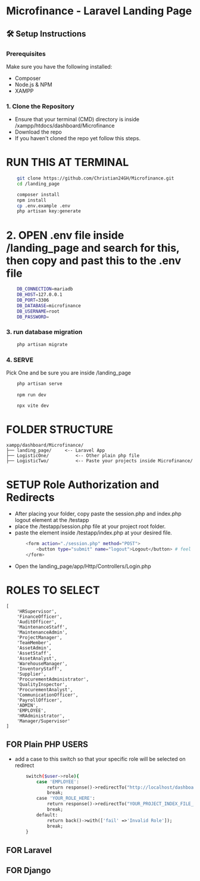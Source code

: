 # Microfinance - Laravel Landing Page

## 🛠️ Setup Instructions

### Prerequisites
Make sure you have the following installed:
- Composer
- Node.js & NPM
- XAMPP

### 1. Clone the Repository
- Ensure that your terminal (CMD) directory is inside /xampp/htdocs/dashboard/Microfinance
- Download the repo
- If you haven't cloned the repo yet follow this steps.

# RUN THIS AT TERMINAL
```bash
    git clone https://github.com/Christian24GH/Microfinance.git
    cd /landing_page

    composer install
    npm install
    cp .env.example .env
    php artisan key:generate
```


# 2. OPEN .env file inside /landing_page and search for this, then copy and past this to the .env file
```bash 
    DB_CONNECTION=mariadb
    DB_HOST=127.0.0.1
    DB_PORT=3306
    DB_DATABASE=microfinance
    DB_USERNAME=root
    DB_PASSWORD=
```
### 3. run database migration
```bash
    php artisan migrate
```
### 4. SERVE
Pick One and be sure you are inside /landing_page
```bash
    php artisan serve
    
    npm run dev

    npx vite dev
```


# FOLDER STRUCTURE
    xampp/dashboard/Microfinance/
    ├── landing_page/     <-- Laravel App
    ├── LogisticOne/          <-- Other plain php file
    ├── LogisticTwo/          <-- Paste your projects inside Microfinance/

# SETUP Role Authorization and Redirects
- After placing your folder, copy paste the session.php and index.php logout element at the /testapp
- place the /testapp/session.php file at your project root folder.
- paste the element inside /testapp/index.php at your desired file.
    ```bash
        <form action="./session.php" method="POST">
            <button type="submit" name="logout">Logout</button> # feel free to modify the button BUT not the FORM action and method!
        </form>
    ```
- Open the landing_page/app/Http/Controllers/Login.php
# ROLES TO SELECT
    [   
        'HRSupervisor',
        'FinanceOfficer',
        'AuditOfficer',
        'MaintenanceStaff',
        'MaintenanceAdmin',
        'ProjectManager',
        'TeamMember',
        'AssetAdmin',
        'AssetStaff',
        'AssetAnalyst',
        'WarehouseManager',
        'InventoryStaff',
        'Supplier',
        'ProcurementAdministrator',
        'QualityInspector',
        'ProcurementAnalyst',
        'CommunicationOfficer',
        'PayrollOfficer',
        'ADMIN',
        'EMPLOYEE',
        'HRAdministrator',
        'Manager/Supervisor'
    ]
## FOR Plain PHP USERS
- add a case to this switch so that your specific role will be selected on redirect
    ```bash
        switch($user->role){
            case 'EMPLOYEE':
                return response()->redirectTo("http://localhost/dashboard/Microfinance/testapp/index.php?sid=$sessionKey");
                break;
            case 'YOUR_ROLE_HERE':
                return response()->redirectTo("YOUR_PROJECT_INDEX_FILE_ABSOLUTE_FILE_HERE/index.php?sid="$sessionKet);
                break;
            default:
                return back()->with(['fail' =>'Invalid Role']);
                break;
        }
    ```
## FOR Laravel 
## FOR Django
